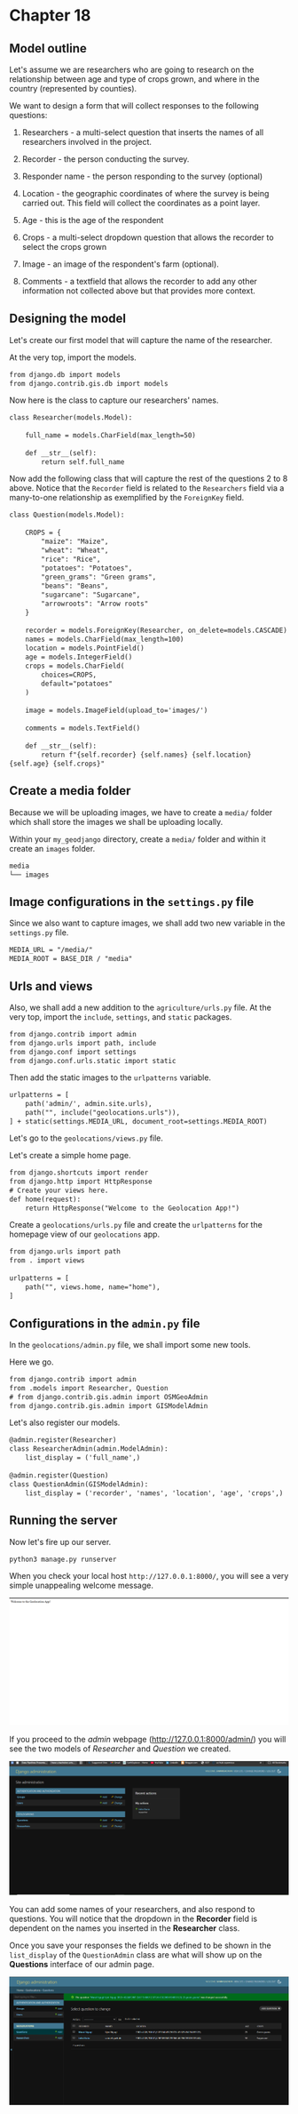 
# Chapter 18 

## Model outline

Let's assume we are researchers who are going to research on the relationship between age and type of crops grown, and where in the country (represented by counties).


We want to design a form that will collect responses to the following questions:

1. Researchers - a multi-select question that inserts the names of all researchers involved in the project.

2. Recorder - the person conducting the survey.

3. Responder name - the person responding to the survey (optional)

4. Location - the geographic coordinates of where the survey is being carried out. This field will collect the coordinates as a point layer.

5. Age - this is the age of the respondent 

6. Crops - a multi-select dropdown question that allows the recorder to select the crops grown

7. Image - an image of the respondent's farm (optional).

8. Comments - a textfield that allows the recorder to add any other information not collected above but that provides more context. 


## Designing the model 

Let's create our first model that will capture the name of the researcher.

At the very top, import the models.

```
from django.db import models
from django.contrib.gis.db import models
```

Now here is the class to capture our researchers' names.

```
class Researcher(models.Model):

    full_name = models.CharField(max_length=50)

    def __str__(self):
        return self.full_name

```

Now add the following class that will capture the rest of the questions 2 to 8 above. Notice that the `Recorder` field is related to the `Researchers` field via a many-to-one relationship as exemplified by the `ForeignKey` field. 

```
class Question(models.Model):

    CROPS = {
        "maize": "Maize",
        "wheat": "Wheat",
        "rice": "Rice",
        "potatoes": "Potatoes",
        "green_grams": "Green grams",
        "beans": "Beans",
        "sugarcane": "Sugarcane",
        "arrowroots": "Arrow roots"
    }

    recorder = models.ForeignKey(Researcher, on_delete=models.CASCADE)
    names = models.CharField(max_length=100)
    location = models.PointField()
    age = models.IntegerField()
    crops = models.CharField(
        choices=CROPS,
        default="potatoes"
    )

    image = models.ImageField(upload_to='images/')

    comments = models.TextField()

    def __str__(self):
        return f"{self.recorder} {self.names} {self.location} {self.age} {self.crops}"

```

## Create a media folder

Because we will be uploading images, we have to create a `media/` folder which shall store the images we shall be uploading locally. 

Within your `my_geodjango` directory, create a `media/` folder and within it create an `images` folder.

```
media
└── images
```

## Image configurations in the `settings.py` file 

Since we also want to capture images, we shall add two new variable in the `settings.py` file.

```
MEDIA_URL = "/media/"
MEDIA_ROOT = BASE_DIR / "media"

```

## Urls and views 

Also, we shall add a new addition to the `agriculture/urls.py` file. At the very top, import the `include`, `settings`, and `static` packages.

```
from django.contrib import admin
from django.urls import path, include 
from django.conf import settings
from django.conf.urls.static import static
```

Then add the static images to the `urlpatterns` variable.

```
urlpatterns = [
    path('admin/', admin.site.urls),
    path("", include("geolocations.urls")),
] + static(settings.MEDIA_URL, document_root=settings.MEDIA_ROOT)

```

Let's go to the `geolocations/views.py` file. 

Let's create a simple home page.

```
from django.shortcuts import render
from django.http import HttpResponse
# Create your views here.
def home(request):
    return HttpResponse("Welcome to the Geolocation App!")

```


Create a `geolocations/urls.py` file and create the `urlpatterns` for the homepage view of our `geolocations` app.

```
from django.urls import path
from . import views

urlpatterns = [
    path("", views.home, name="home"), 
]

```

## Configurations in the `admin.py` file 

In the `geolocations/admin.py` file, we shall import some new tools.

Here we go.

```
from django.contrib import admin
from .models import Researcher, Question
# from django.contrib.gis.admin import OSMGeoAdmin
from django.contrib.gis.admin import GISModelAdmin

```

Let's also register our models.

```
@admin.register(Researcher)
class ResearcherAdmin(admin.ModelAdmin):
    list_display = ('full_name',)

@admin.register(Question)
class QuestionAdmin(GISModelAdmin):
    list_display = ('recorder', 'names', 'location', 'age', 'crops',)

```

## Running the server 

Now let's fire up our server.

```
python3 manage.py runserver
```

When you check your local host `http://127.0.0.1:8000/`, you will see a very simple unappealing welcome message.

![Geolocation home page](images/geolocation_home_page.PNG)

If you proceed to the *admin* webpage (http://127.0.0.1:8000/admin/) you will see the two models of *Researcher* and *Question* we created.

![Geolocation models](images/geolocation_models.PNG)

You can add some names of your researchers, and also respond to questions. You will notice that the dropdown in the **Recorder** field is dependent on the names you inserted in the **Researcher** class.

Once you save your responses the fields we defined to be shown in the `list_display` of the `QuestionAdmin` class are what will show up on the **Questions** interface of our admin page.

![Responses to our geolocation questions](images/geolocation_responses.PNG)


